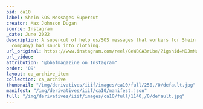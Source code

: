 ```yaml
---
pid: ca10
label: Shein SOS Messages Supercut
creator: Max Johnson Dugan
source: Instagram
_date: June 2022
description: A supercut of help us/SOS messages that workers for Shein (a fast fashion
  company) had snuck into clothing.
url_original: https://www.instagram.com/reel/CeW8CA3rLbe/?igshid=MDJmNzVkMjY%3D
url_video:
attribution: "@bbafmagazine on Instagram"
order: '09'
layout: ca_archive_item
collection: ca_archive
thumbnail: "/img/derivatives/iiif/images/ca10/full/250,/0/default.jpg"
manifest: "/img/derivatives/iiif/ca10/manifest.json"
full: "/img/derivatives/iiif/images/ca10/full/1140,/0/default.jpg"
---
```

